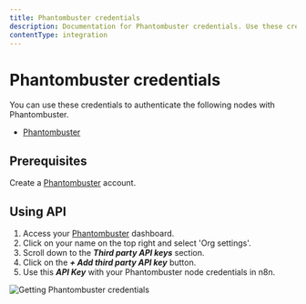 ```yaml
---
title: Phantombuster credentials
description: Documentation for Phantombuster credentials. Use these credentials to authenticate Phantombuster in n8n, a workflow automation platform.
contentType: integration
---
```


# Phantombuster credentials

You can use these credentials to authenticate the following nodes with Phantombuster.

- [Phantombuster](/integrations/builtin/app-nodes/n8n-nodes-base.phantombuster/)

## Prerequisites

Create a [Phantombuster](https://www.phantombuster.com/) account.

## Using API

1. Access your [Phantombuster](https://phantombuster.com/) dashboard.
2. Click on your name on the top right and select 'Org settings'.
3. Scroll down to the ***Third party API keys*** section.
4. Click on the ***+ Add third party API key*** button.
5. Use this ***API Key*** with your Phantombuster node credentials in n8n.

![Getting Phantombuster credentials](/_images/integrations/builtin/credentials/phantombuster/using-api.gif)

